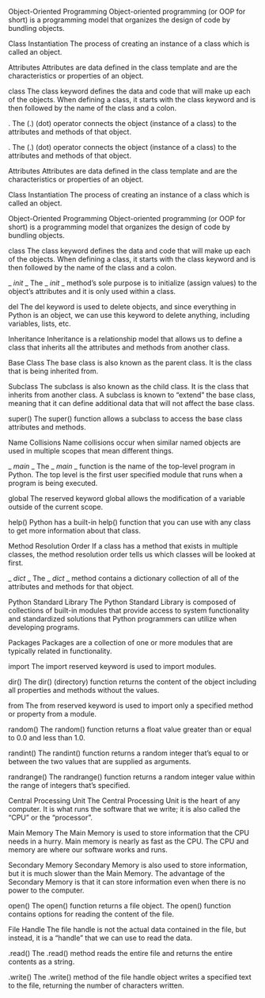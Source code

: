 Object-Oriented Programming
Object-oriented programming (or OOP for short) is a programming model that organizes the design of code by bundling objects.

Class Instantiation
The process of creating an instance of a class which is called an object.

Attributes
Attributes are data defined in the class template and are the characteristics or properties of an object.

class
The class keyword defines the data and code that will make up each of the objects. When defining a class, it starts with the class keyword and is then followed by the name of the class and a colon.

.
The (.) (dot) operator connects the object (instance of a class) to the attributes and methods of that object.

.
The (.) (dot) operator connects the object (instance of a class) to the attributes and methods of that object.

Attributes
Attributes are data defined in the class template and are the characteristics or properties of an object.

Class Instantiation
The process of creating an instance of a class which is called an object.

Object-Oriented Programming
Object-oriented programming (or OOP for short) is a programming model that organizes the design of code by bundling objects.

class
The class keyword defines the data and code that will make up each of the objects. When defining a class, it starts with the class keyword and is then followed by the name of the class and a colon.

_ _init_ _
The _ _init_ _ method’s sole purpose is to initialize (assign values) to the object’s attributes and it is only used within a class.

del
The del keyword is used to delete objects, and since everything in Python is an object, we can use this keyword to delete anything, including variables, lists, etc.

Inheritance
Inheritance is a relationship model that allows us to define a class that inherits all the attributes and methods from another class.

Base Class
The base class is also known as the parent class. It is the class that is being inherited from.

Subclass
The subclass is also known as the child class. It is the class that inherits from another class. A subclass is known to “extend” the base class, meaning that it can define additional data that will not affect the base class.

super()
The super() function allows a subclass to access the base class attributes and methods.

Name Collisions
Name collisions occur when similar named objects are used in multiple scopes that mean different things.

_ _main_ _
The _ _main_ _ function is the name of the top-level program in Python. The top level is the first user specified module that runs when a program is being executed.

global
The reserved keyword global allows the modification of a variable outside of the current scope.

help()
Python has a built-in help() function that you can use with any class to get more information about that class.

Method Resolution Order
If a class has a method that exists in multiple classes, the method resolution order tells us which classes will be looked at first.

_ _dict_ _
The _ _dict_ _ method contains a dictionary collection of all of the attributes and methods for that object.

Python Standard Library
The Python Standard Library is composed of collections of built-in modules that provide access to system functionality and standardized solutions that Python programmers can utilize when developing programs.

Packages
Packages are a collection of one or more modules that are typically related in functionality.

import
The import reserved keyword is used to import modules.

dir()
The dir() (directory) function returns the content of the object including all properties and methods without the values.

from
The from reserved keyword is used to import only a specified method or property from a module.

random()
The random() function returns a float value greater than or equal to 0.0 and less than 1.0.

randint()
The randint() function returns a random integer that’s equal to or between the two values that are supplied as arguments.

randrange()
The randrange() function returns a random integer value within the range of integers that’s specified.

Central Processing Unit
The Central Processing Unit is the heart of any computer. It is what runs the software that we write; it is also called the “CPU” or the “processor”.

Main Memory
The Main Memory is used to store information that the CPU needs in a hurry. Main memory is nearly as fast as the CPU. The CPU and memory are where our software works and runs.

Secondary Memory
Secondary Memory is also used to store information, but it is much slower than the Main Memory. The advantage of the Secondary Memory is that it can store information even when there is no power to the computer.

open()
The open() function returns a file object. The open() function contains options for reading the content of the file.

File Handle
The file handle is not the actual data contained in the file, but instead, it is a “handle” that we can use to read the data.

.read()
The .read() method reads the entire file and returns the entire contents as a string.

.write()
The .write() method of the file handle object writes a specified text to the file, returning the number of characters written.

